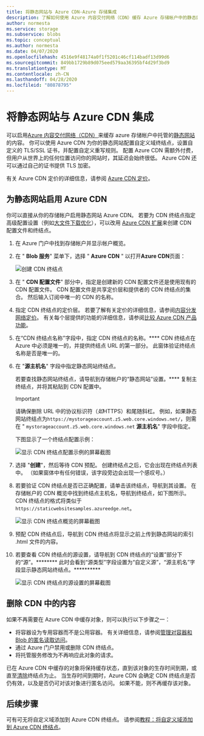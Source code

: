 ```yaml
---
title: 将静态网站与 Azure CDN-Azure 存储集成
description: 了解如何使用 Azure 内容交付网络（CDN）缓存 Azure 存储帐户中的静态网站内容。
author: normesta
ms.service: storage
ms.subservice: blobs
ms.topic: conceptual
ms.author: normesta
ms.date: 04/07/2020
ms.openlocfilehash: 4516e9f48174a0f1f5201c46cf114badf13d99d6
ms.sourcegitcommit: 849bb1729b89d075eed579aa36395bf4d29f3bd9
ms.translationtype: MT
ms.contentlocale: zh-CN
ms.lasthandoff: 04/28/2020
ms.locfileid: "80878795"
---
```

# <a name="integrate-a-static-website-with-azure-cdn"></a>将静态网站与 Azure CDN 集成

可以启用[Azure 内容交付网络（CDN）](../../cdn/cdn-overview.md)来缓存 azure 存储帐户中托管的[静态网站](storage-blob-static-website.md)的内容。 你可以使用 Azure CDN 为你的静态网站配置自定义域终结点，设置自定义的 TLS/SSL 证书，并配置自定义重写规则。 配置 Azure CDN 需额外付费，但用户从世界上的任何位置访问你的网站时，其延迟会始终很低。 Azure CDN 还可以通过自己的证书提供 TLS 加密。 

有关 Azure CDN 定价的详细信息，请参阅 [Azure CDN 定价](https://azure.microsoft.com/pricing/details/cdn/)。

## <a name="enable-azure-cdn-for-your-static-website"></a>为静态网站启用 Azure CDN

你可以直接从你的存储帐户启用静态网站 Azure CDN。 若要为 CDN 终结点指定高级配置设置（例如[大文件下载优化](../../cdn/cdn-optimization-overview.md#large-file-download)），可以改用 [Azure CDN 扩展](../../cdn/cdn-create-new-endpoint.md)来创建 CDN 配置文件和终结点。

1. 在 Azure 门户中找到存储帐户并显示帐户概览。

1. 在 " **Blob 服务**" 菜单下，选择 " **Azure CDN** " 以打开**Azure CDN**页面：

    ![创建 CDN 终结点](media/storage-blob-static-website-custom-domain/cdn-storage-new.png)

1. 在 " **CDN 配置文件**" 部分中，指定是创建新的 CDN 配置文件还是使用现有的 CDN 配置文件。 CDN 配置文件是共享定价层和提供者的 CDN 终结点的集合。 然后输入订阅中唯一的 CDN 的名称。

1. 指定 CDN 终结点的定价层。 若要了解有关定价的详细信息，请参阅[内容分发网络定价](https://azure.microsoft.com/pricing/details/cdn/)。 有关每个层提供的功能的详细信息，请参阅[比较 Azure CDN 产品功能](../../cdn/cdn-features.md)。

1. 在“CDN 终结点名称”字段中，指定 CDN 终结点的名称。**** CDN 终结点在 Azure 中必须是唯一的，并提供终结点 URL 的第一部分。 此窗体验证终结点名称是否是唯一的。

1. 在 "**源主机名**" 字段中指定静态网站终结点。 

   若要查找静态网站终结点，请导航到存储帐户的“静态网站”设置。****  复制主终结点，并将其粘贴到 CDN 配置中。

   > [!IMPORTANT]
   > 请确保删除 URL 中的协议标识符（*如*HTTPS）和尾随斜杠。 例如，如果静态网站终结点为`https://mystorageaccount.z5.web.core.windows.net/`，则需在 " `mystorageaccount.z5.web.core.windows.net` **源主机名**" 字段中指定。

   下图显示了一个终结点配置示例：

   ![显示 CDN 终结点配置示例的屏幕截图](media/storage-blob-static-website-custom-domain/add-cdn-endpoint.png)

1. 选择 "**创建**"，然后等待 CDN 预配。 创建终结点之后，它会出现在终结点列表中。 （如果窗体中有任何错误，该字段旁边会出现一个感叹号。）

1. 若要验证 CDN 终结点是否已正确配置，请单击该终结点，导航到其设置。 在存储帐户的 CDN 概览中找到终结点主机名，导航到终结点，如下图所示。 CDN 终结点的格式将类似于 `https://staticwebsitesamples.azureedge.net`。

    ![显示 CDN 终结点概览的屏幕截图](media/storage-blob-static-website-custom-domain/verify-cdn-endpoint.png)

1. 预配 CDN 终结点后，导航到 CDN 终结点将显示之前上传到静态网站的索引 .html 文件的内容。

1. 若要查看 CDN 终结点的源设置，请导航到 CDN 终结点的“设置”部分下的“源”。******** 此时会看到“源类型”字段设置为“自定义源”，“源主机名”字段显示静态网站终结点。**********

    ![显示 CDN 终结点的源设置的屏幕截图](media/storage-blob-static-website-custom-domain/verify-cdn-origin.png)

## <a name="remove-content-from-azure-cdn"></a>删除 CDN 中的内容

如果不再需要在 Azure CDN 中缓存对象，则可以执行以下步骤之一：

* 将容器设为专用容器而不是公用容器。 有关详细信息，请参阅[管理对容器和 Blob 的匿名读取访问](storage-manage-access-to-resources.md)。
* 通过 Azure 门户禁用或删除 CDN 终结点。
* 将托管服务修改为不再响应此对象的请求。

已在 Azure CDN 中缓存的对象将保持缓存状态，直到该对象的生存时间到期，或直至[清除](../../cdn/cdn-purge-endpoint.md)终结点为止。 当生存时间到期时，Azure CDN 会确定 CDN 终结点是否仍有效，以及是否仍可对该对象进行匿名访问。 如果不能，则不再缓存该对象。

## <a name="next-steps"></a>后续步骤

可有可无将自定义域添加到 Azure CDN 终结点。 请参阅[教程：将自定义域添加到 Azure CDN 终结点](../../cdn/cdn-map-content-to-custom-domain.md)。
